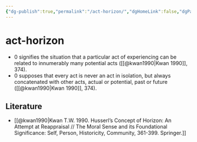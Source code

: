 ```yaml
---
{"dg-publish":true,"permalink":"/act-horizon/","dgHomeLink":false,"dgPassFrontmatter":false}
---
```


# act-horizon
- 0 signifies the situation that a particular act of experiencing can be related to innumerably many potential acts ([[@kwan1990|Kwan 1990]], 374).
- 0 supposes that every act is never an act in isolation, but always concatenated with other acts, actual or potential, past or future ([[@kwan1990|Kwan 1990]], 374).



## Literature
- [[@kwan1990|Kwan T.W. 1990. Husserl’s Concept of Horizon: An Attempt at Reappraisal // The Moral Sense and its Foundational Significance: Self, Person, Historicity, Community, 361-399. Springer.]]
